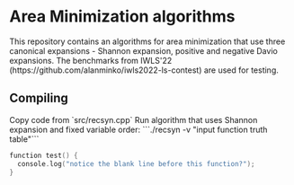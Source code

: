 <h1>Area Minimization algorithms</h1>
This repository contains an algorithms for area minimization that use three canonical expansions - Shannon expansion, positive and negative Davio expansions.
The benchmarks from IWLS'22 (https://github.com/alanminko/iwls2022-ls-contest) are used for testing.
<h2>Compiling</h2>
Copy code from
`src/recsyn.cpp`
Run algorithm that uses Shannon expansion and fixed variable order: ```./recsyn -v "input function truth table"```

```c
function test() {
  console.log("notice the blank line before this function?");
}
```
